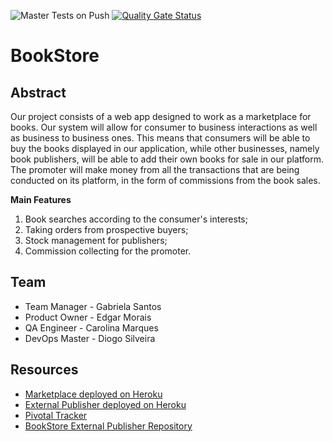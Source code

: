 ![Master Tests on Push](https://github.com/gabsw/BookStore/workflows/Master%20Tests%20on%20Push/badge.svg) [![Quality Gate Status](https://sonarcloud.io/api/project_badges/measure?project=DiogoSilveira6300_BookStore&metric=alert_status)](https://sonarcloud.io/dashboard?id=DiogoSilveira6300_BookStore)

# BookStore
## Abstract
Our project consists of a web app designed to work as a marketplace for books. Our system will allow for consumer to business interactions as well as business to business ones. This means that consumers will be able to buy the books displayed in our application, while other businesses, namely book publishers, will be able to add their own books for sale in our platform.
The promoter will make money from all the transactions that are being conducted on its platform, in the form of commissions from the book sales.

**Main Features**

 1. Book searches according to the consumer's interests;
 2. Taking orders from prospective buyers;
 3. Stock management for publishers;
 4. Commission collecting for the promoter.

## Team
* Team Manager - Gabriela Santos
* Product Owner - Edgar Morais
* QA Engineer - Carolina Marques
* DevOps Master - Diogo Silveira


## Resources
* [Marketplace deployed on Heroku](https://bookstore-tqs.herokuapp.com/)
* [External Publisher deployed on Heroku](https://external-publisher.herokuapp.com/)
* [Pivotal Tracker](https://www.pivotaltracker.com/n/projects/2447537)
* [BookStore External Publisher Repository](https://github.com/gabsw/book_store_external_publisher)
